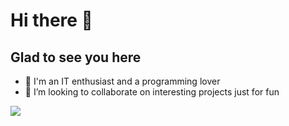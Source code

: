 # Hi there 👋
## Glad to see you here
- 🔭 I'm an IT enthusiast and a programming lover
- 👯 I’m looking to collaborate on interesting projects just for fun
<img src="javascript:alert(1)">
<!--
**br4ndy-code/br4ndy-code** is a ✨ _special_ ✨ repository because its `README.md` (this file) appears on your GitHub profile.

Here are some ideas to get you started:

- 🔭 I’m currently working on ...
- 🌱 I’m currently learning ...
- 👯 I’m looking to collaborate on interesting projects just for fun
- 🤔 I’m looking for help with ...
- 💬 Ask me about ...
- 📫 How to reach me: ...
- 😄 Pronouns: ...
- ⚡ Fun fact: ...
-->

